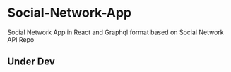 # Social-Network-App
Social Network App in React and Graphql format based on Social Network API Repo

## Under Dev

